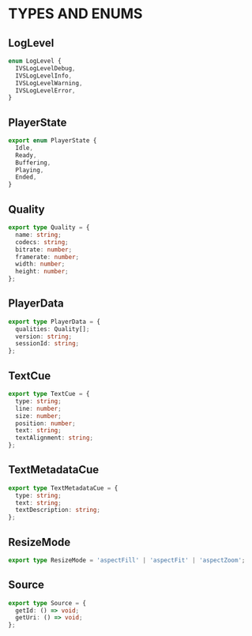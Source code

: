 # TYPES AND ENUMS

## LogLevel

```ts
enum LogLevel {
  IVSLogLevelDebug,
  IVSLogLevelInfo,
  IVSLogLevelWarning,
  IVSLogLevelError,
}
```

## PlayerState

```ts
export enum PlayerState {
  Idle,
  Ready,
  Buffering,
  Playing,
  Ended,
}
```

## Quality

```ts
export type Quality = {
  name: string;
  codecs: string;
  bitrate: number;
  framerate: number;
  width: number;
  height: number;
};
```

## PlayerData

```ts
export type PlayerData = {
  qualities: Quality[];
  version: string;
  sessionId: string;
};
```

## TextCue

```ts
export type TextCue = {
  type: string;
  line: number;
  size: number;
  position: number;
  text: string;
  textAlignment: string;
};
```

## TextMetadataCue

```ts
export type TextMetadataCue = {
  type: string;
  text: string;
  textDescription: string;
};
```

## ResizeMode

```ts
export type ResizeMode = 'aspectFill' | 'aspectFit' | 'aspectZoom';
```

## Source

```ts
export type Source = {
  getId: () => void;
  getUri: () => void;
};
```